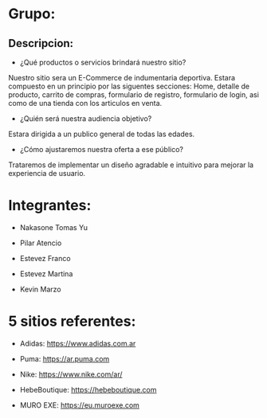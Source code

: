 # Grupo: 


## Descripcion:

- ¿Qué productos o servicios brindará nuestro sitio?

Nuestro sitio sera un E-Commerce de indumentaria deportiva. Estara compuesto en un principio por las siguentes secciones: Home, detalle de producto, carrito de compras, formulario de registro, formulario de login, asi como de una tienda con los articulos en venta.

- ¿Quién será nuestra audiencia objetivo?

Estara dirigida a un publico general de todas las edades.

- ¿Cómo ajustaremos nuestra oferta a ese público?

Trataremos de implementar un diseño agradable e intuitivo para mejorar la experiencia de usuario.


# Integrantes:
- Nakasone Tomas Yu

- Pilar Atencio 

- Estevez Franco 

- Estevez Martina 

- Kevin Marzo


# 5 sitios referentes:

- Adidas: https://www.adidas.com.ar

- Puma: https://ar.puma.com

- Nike: https://www.nike.com/ar/

- HebeBoutique: https://hebeboutique.com

- MURO EXE: https://eu.muroexe.com